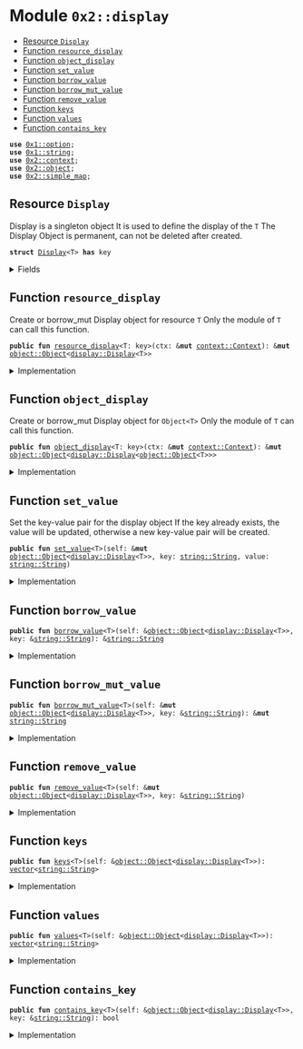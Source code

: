 
<a name="0x2_display"></a>

# Module `0x2::display`



-  [Resource `Display`](#0x2_display_Display)
-  [Function `resource_display`](#0x2_display_resource_display)
-  [Function `object_display`](#0x2_display_object_display)
-  [Function `set_value`](#0x2_display_set_value)
-  [Function `borrow_value`](#0x2_display_borrow_value)
-  [Function `borrow_mut_value`](#0x2_display_borrow_mut_value)
-  [Function `remove_value`](#0x2_display_remove_value)
-  [Function `keys`](#0x2_display_keys)
-  [Function `values`](#0x2_display_values)
-  [Function `contains_key`](#0x2_display_contains_key)


<pre><code><b>use</b> <a href="">0x1::option</a>;
<b>use</b> <a href="">0x1::string</a>;
<b>use</b> <a href="context.md#0x2_context">0x2::context</a>;
<b>use</b> <a href="object.md#0x2_object">0x2::object</a>;
<b>use</b> <a href="simple_map.md#0x2_simple_map">0x2::simple_map</a>;
</code></pre>



<a name="0x2_display_Display"></a>

## Resource `Display`

Display<T> is a singleton object
It is used to define the display of the <code>T</code>
The Display Object is permanent, can not be deleted after created.


<pre><code><b>struct</b> <a href="display.md#0x2_display_Display">Display</a>&lt;T&gt; <b>has</b> key
</code></pre>



<details>
<summary>Fields</summary>


<dl>
<dt>
<code>sample_map: <a href="simple_map.md#0x2_simple_map_SimpleMap">simple_map::SimpleMap</a>&lt;<a href="_String">string::String</a>, <a href="_String">string::String</a>&gt;</code>
</dt>
<dd>

</dd>
</dl>


</details>

<a name="0x2_display_resource_display"></a>

## Function `resource_display`

Create or borrow_mut Display object for resource <code>T</code>
Only the module of <code>T</code> can call this function.


<pre><code><b>public</b> <b>fun</b> <a href="display.md#0x2_display_resource_display">resource_display</a>&lt;T: key&gt;(ctx: &<b>mut</b> <a href="context.md#0x2_context_Context">context::Context</a>): &<b>mut</b> <a href="object.md#0x2_object_Object">object::Object</a>&lt;<a href="display.md#0x2_display_Display">display::Display</a>&lt;T&gt;&gt;
</code></pre>



<details>
<summary>Implementation</summary>


<pre><code><b>public</b> <b>fun</b> <a href="display.md#0x2_display_resource_display">resource_display</a>&lt;T: key&gt;(ctx: &<b>mut</b> Context): &<b>mut</b> Object&lt;<a href="display.md#0x2_display_Display">Display</a>&lt;T&gt;&gt; {
    <b>let</b> obj = <a href="context.md#0x2_context_new_singleton">context::new_singleton</a>(ctx, <a href="display.md#0x2_display_Display">Display</a>&lt;T&gt; {
        sample_map: <a href="simple_map.md#0x2_simple_map_create">simple_map::create</a>()
    });
    <a href="object.md#0x2_object_to_permanent">object::to_permanent</a>(obj);
    <a href="context.md#0x2_context_borrow_mut_singleton">context::borrow_mut_singleton</a>&lt;<a href="display.md#0x2_display_Display">Display</a>&lt;T&gt;&gt;(ctx)
}
</code></pre>



</details>

<a name="0x2_display_object_display"></a>

## Function `object_display`

Create or borrow_mut Display object for <code>Object&lt;T&gt;</code>
Only the module of <code>T</code> can call this function.


<pre><code><b>public</b> <b>fun</b> <a href="display.md#0x2_display_object_display">object_display</a>&lt;T: key&gt;(ctx: &<b>mut</b> <a href="context.md#0x2_context_Context">context::Context</a>): &<b>mut</b> <a href="object.md#0x2_object_Object">object::Object</a>&lt;<a href="display.md#0x2_display_Display">display::Display</a>&lt;<a href="object.md#0x2_object_Object">object::Object</a>&lt;T&gt;&gt;&gt;
</code></pre>



<details>
<summary>Implementation</summary>


<pre><code><b>public</b> <b>fun</b> <a href="display.md#0x2_display_object_display">object_display</a>&lt;T: key&gt;(ctx: &<b>mut</b> Context): &<b>mut</b> Object&lt;<a href="display.md#0x2_display_Display">Display</a>&lt;Object&lt;T&gt;&gt;&gt; {
    <b>if</b> (<a href="context.md#0x2_context_exist_singleton">context::exist_singleton</a>&lt;<a href="display.md#0x2_display_Display">Display</a>&lt;Object&lt;T&gt;&gt;&gt;(ctx)) {
        <a href="context.md#0x2_context_borrow_mut_singleton">context::borrow_mut_singleton</a>&lt;<a href="display.md#0x2_display_Display">Display</a>&lt;Object&lt;T&gt;&gt;&gt;(ctx)
    }<b>else</b>{
        <b>let</b> obj = <a href="context.md#0x2_context_new_singleton">context::new_singleton</a>(ctx, <a href="display.md#0x2_display_Display">Display</a>&lt;Object&lt;T&gt;&gt; {
            sample_map: <a href="simple_map.md#0x2_simple_map_create">simple_map::create</a>()
        });
        <a href="object.md#0x2_object_to_permanent">object::to_permanent</a>(obj);
        <a href="context.md#0x2_context_borrow_mut_singleton">context::borrow_mut_singleton</a>&lt;<a href="display.md#0x2_display_Display">Display</a>&lt;Object&lt;T&gt;&gt;&gt;(ctx)
    }
}
</code></pre>



</details>

<a name="0x2_display_set_value"></a>

## Function `set_value`

Set the key-value pair for the display object
If the key already exists, the value will be updated, otherwise a new key-value pair will be created.


<pre><code><b>public</b> <b>fun</b> <a href="display.md#0x2_display_set_value">set_value</a>&lt;T&gt;(self: &<b>mut</b> <a href="object.md#0x2_object_Object">object::Object</a>&lt;<a href="display.md#0x2_display_Display">display::Display</a>&lt;T&gt;&gt;, key: <a href="_String">string::String</a>, value: <a href="_String">string::String</a>)
</code></pre>



<details>
<summary>Implementation</summary>


<pre><code><b>public</b> <b>fun</b> <a href="display.md#0x2_display_set_value">set_value</a>&lt;T&gt;(self: &<b>mut</b> Object&lt;<a href="display.md#0x2_display_Display">Display</a>&lt;T&gt;&gt;, key: String, value: String) {
    <b>let</b> display_ref = <a href="object.md#0x2_object_borrow_mut">object::borrow_mut</a>(self);
    <a href="simple_map.md#0x2_simple_map_upsert">simple_map::upsert</a>(&<b>mut</b> display_ref.sample_map, key, value);
}
</code></pre>



</details>

<a name="0x2_display_borrow_value"></a>

## Function `borrow_value`



<pre><code><b>public</b> <b>fun</b> <a href="display.md#0x2_display_borrow_value">borrow_value</a>&lt;T&gt;(self: &<a href="object.md#0x2_object_Object">object::Object</a>&lt;<a href="display.md#0x2_display_Display">display::Display</a>&lt;T&gt;&gt;, key: &<a href="_String">string::String</a>): &<a href="_String">string::String</a>
</code></pre>



<details>
<summary>Implementation</summary>


<pre><code><b>public</b> <b>fun</b> <a href="display.md#0x2_display_borrow_value">borrow_value</a>&lt;T&gt;(self: & Object&lt;<a href="display.md#0x2_display_Display">Display</a>&lt;T&gt;&gt; , key: &String): &String {
    <b>let</b> display_ref = <a href="object.md#0x2_object_borrow">object::borrow</a>(self);
    <a href="simple_map.md#0x2_simple_map_borrow">simple_map::borrow</a>(&display_ref.sample_map, key)
}
</code></pre>



</details>

<a name="0x2_display_borrow_mut_value"></a>

## Function `borrow_mut_value`



<pre><code><b>public</b> <b>fun</b> <a href="display.md#0x2_display_borrow_mut_value">borrow_mut_value</a>&lt;T&gt;(self: &<b>mut</b> <a href="object.md#0x2_object_Object">object::Object</a>&lt;<a href="display.md#0x2_display_Display">display::Display</a>&lt;T&gt;&gt;, key: &<a href="_String">string::String</a>): &<b>mut</b> <a href="_String">string::String</a>
</code></pre>



<details>
<summary>Implementation</summary>


<pre><code><b>public</b> <b>fun</b> <a href="display.md#0x2_display_borrow_mut_value">borrow_mut_value</a>&lt;T&gt;(self: &<b>mut</b> Object&lt;<a href="display.md#0x2_display_Display">Display</a>&lt;T&gt;&gt;, key: &String): &<b>mut</b> String {
    <b>let</b> display_ref = <a href="object.md#0x2_object_borrow_mut">object::borrow_mut</a>(self);
    <a href="simple_map.md#0x2_simple_map_borrow_mut">simple_map::borrow_mut</a>(&<b>mut</b> display_ref.sample_map, key)
}
</code></pre>



</details>

<a name="0x2_display_remove_value"></a>

## Function `remove_value`



<pre><code><b>public</b> <b>fun</b> <a href="display.md#0x2_display_remove_value">remove_value</a>&lt;T&gt;(self: &<b>mut</b> <a href="object.md#0x2_object_Object">object::Object</a>&lt;<a href="display.md#0x2_display_Display">display::Display</a>&lt;T&gt;&gt;, key: &<a href="_String">string::String</a>)
</code></pre>



<details>
<summary>Implementation</summary>


<pre><code><b>public</b> <b>fun</b> <a href="display.md#0x2_display_remove_value">remove_value</a>&lt;T&gt;(self: &<b>mut</b> Object&lt;<a href="display.md#0x2_display_Display">Display</a>&lt;T&gt;&gt;, key: &String) {
    <b>let</b> display_ref = <a href="object.md#0x2_object_borrow_mut">object::borrow_mut</a>(self);
    <a href="simple_map.md#0x2_simple_map_remove">simple_map::remove</a>(&<b>mut</b> display_ref.sample_map, key);
}
</code></pre>



</details>

<a name="0x2_display_keys"></a>

## Function `keys`



<pre><code><b>public</b> <b>fun</b> <a href="display.md#0x2_display_keys">keys</a>&lt;T&gt;(self: &<a href="object.md#0x2_object_Object">object::Object</a>&lt;<a href="display.md#0x2_display_Display">display::Display</a>&lt;T&gt;&gt;): <a href="">vector</a>&lt;<a href="_String">string::String</a>&gt;
</code></pre>



<details>
<summary>Implementation</summary>


<pre><code><b>public</b> <b>fun</b> <a href="display.md#0x2_display_keys">keys</a>&lt;T&gt;(self: & Object&lt;<a href="display.md#0x2_display_Display">Display</a>&lt;T&gt;&gt;): <a href="">vector</a>&lt;String&gt; {
    <b>let</b> display_ref = <a href="object.md#0x2_object_borrow">object::borrow</a>(self);
    <a href="simple_map.md#0x2_simple_map_keys">simple_map::keys</a>(& display_ref.sample_map)
}
</code></pre>



</details>

<a name="0x2_display_values"></a>

## Function `values`



<pre><code><b>public</b> <b>fun</b> <a href="display.md#0x2_display_values">values</a>&lt;T&gt;(self: &<a href="object.md#0x2_object_Object">object::Object</a>&lt;<a href="display.md#0x2_display_Display">display::Display</a>&lt;T&gt;&gt;): <a href="">vector</a>&lt;<a href="_String">string::String</a>&gt;
</code></pre>



<details>
<summary>Implementation</summary>


<pre><code><b>public</b> <b>fun</b> <a href="display.md#0x2_display_values">values</a>&lt;T&gt;(self: & Object&lt;<a href="display.md#0x2_display_Display">Display</a>&lt;T&gt;&gt;): <a href="">vector</a>&lt;String&gt; {
    <b>let</b> display_ref = <a href="object.md#0x2_object_borrow">object::borrow</a>(self);
    <a href="simple_map.md#0x2_simple_map_values">simple_map::values</a>(& display_ref.sample_map)
}
</code></pre>



</details>

<a name="0x2_display_contains_key"></a>

## Function `contains_key`



<pre><code><b>public</b> <b>fun</b> <a href="display.md#0x2_display_contains_key">contains_key</a>&lt;T&gt;(self: &<a href="object.md#0x2_object_Object">object::Object</a>&lt;<a href="display.md#0x2_display_Display">display::Display</a>&lt;T&gt;&gt;, key: &<a href="_String">string::String</a>): bool
</code></pre>



<details>
<summary>Implementation</summary>


<pre><code><b>public</b> <b>fun</b> <a href="display.md#0x2_display_contains_key">contains_key</a>&lt;T&gt;(self: & Object&lt;<a href="display.md#0x2_display_Display">Display</a>&lt;T&gt;&gt;, key: &String): bool {
    <b>let</b> display_ref = <a href="object.md#0x2_object_borrow">object::borrow</a>(self);
    <a href="simple_map.md#0x2_simple_map_contains_key">simple_map::contains_key</a>(& display_ref.sample_map, key)
}
</code></pre>



</details>
